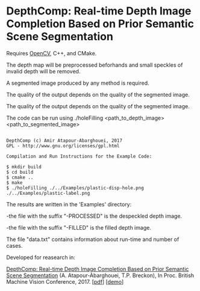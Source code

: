 # DepthComp: Real-time Depth Image Completion Based on Prior Semantic Scene Segmentation


Requires [OpenCV](http://www.opencv.org), C++, and CMake.


The depth map will be preprocessed beforhands and small speckles of invalid depth will be removed.

A segmented image produced by any method is required.

The quality of the output depends on the quality of the segmented image.

The quality of the output depends on the quality of the segmented image.

The code can be run using ./holeFilling <path_to_depth_image> <path_to_segmented_image>


```

DepthComp (c) Amir Atapour-Abarghouei, 2017
GPL - http://www.gnu.org/licenses/gpl.html

Compilation and Run Instructions for the Example Code:

$ mkdir build
$ cd build
$ cmake ..
$ make
$ ./holeFilling ./../Examples/plastic-disp-hole.png ./../Examples/plastic-label.png

```



The results are written in the 'Examples' directory:

  -the file with the suffix "-PROCESSED" is the despeckled depth image.
	
  -the file with the suffix "-FILLED" is the filled depth image.

The file "data.txt" contains information about run-time and number of cases.

Developed for reasearch in:

[DepthComp: Real-time Depth Image Completion Based on Prior Semantic Scene Segmentation](http://breckon.eu/toby/publications/papers/abarghouei17depthcomp.pdf)
(A. Atapour-Abarghouei, T.P. Breckon), In Proc. British Machine Vision Conference, 2017. [[pdf](http://breckon.eu/toby/publications/papers/abarghouei17depthcomp.pdf)] [[demo](https://vimeo.com/224513553)]

